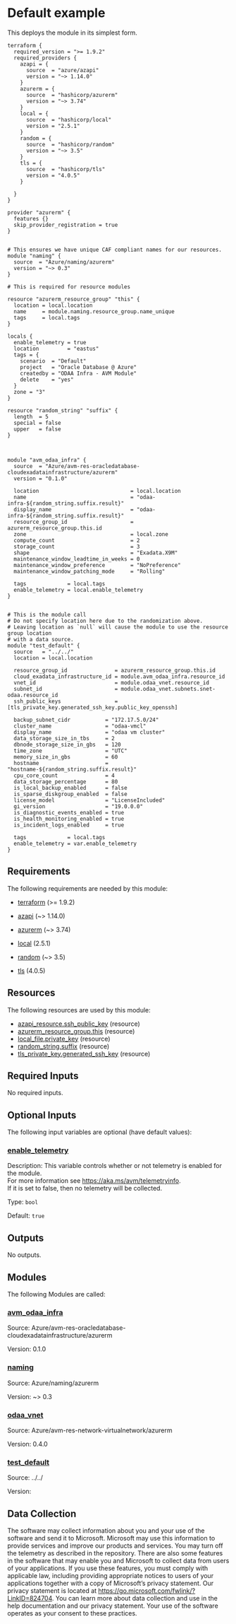 <!-- BEGIN_TF_DOCS -->
# Default example

This deploys the module in its simplest form.

```hcl
terraform {
  required_version = ">= 1.9.2"
  required_providers {
    azapi = {
      source  = "azure/azapi"
      version = "~> 1.14.0"
    }
    azurerm = {
      source  = "hashicorp/azurerm"
      version = "~> 3.74"
    }
    local = {
      source  = "hashicorp/local"
      version = "2.5.1"
    }
    random = {
      source  = "hashicorp/random"
      version = "~> 3.5"
    }
    tls = {
      source  = "hashicorp/tls"
      version = "4.0.5"
    }

  }
}

provider "azurerm" {
  features {}
  skip_provider_registration = true
}


# This ensures we have unique CAF compliant names for our resources.
module "naming" {
  source  = "Azure/naming/azurerm"
  version = "~> 0.3"
}

# This is required for resource modules

resource "azurerm_resource_group" "this" {
  location = local.location
  name     = module.naming.resource_group.name_unique
  tags     = local.tags
}

locals {
  enable_telemetry = true
  location         = "eastus"
  tags = {
    scenario  = "Default"
    project   = "Oracle Database @ Azure"
    createdby = "ODAA Infra - AVM Module"
    delete    = "yes"
  }
  zone = "3"
}

resource "random_string" "suffix" {
  length  = 5
  special = false
  upper   = false
}



module "avm_odaa_infra" {
  source  = "Azure/avm-res-oracledatabase-cloudexadatainfrastructure/azurerm"
  version = "0.1.0"

  location                             = local.location
  name                                 = "odaa-infra-${random_string.suffix.result}"
  display_name                         = "odaa-infra-${random_string.suffix.result}"
  resource_group_id                    = azurerm_resource_group.this.id
  zone                                 = local.zone
  compute_count                        = 2
  storage_count                        = 3
  shape                                = "Exadata.X9M"
  maintenance_window_leadtime_in_weeks = 0
  maintenance_window_preference        = "NoPreference"
  maintenance_window_patching_mode     = "Rolling"

  tags             = local.tags
  enable_telemetry = local.enable_telemetry
}


# This is the module call
# Do not specify location here due to the randomization above.
# Leaving location as `null` will cause the module to use the resource group location
# with a data source.
module "test_default" {
  source   = "../../"
  location = local.location

  resource_group_id               = azurerm_resource_group.this.id
  cloud_exadata_infrastructure_id = module.avm_odaa_infra.resource_id
  vnet_id                         = module.odaa_vnet.resource_id
  subnet_id                       = module.odaa_vnet.subnets.snet-odaa.resource_id
  ssh_public_keys                 = [tls_private_key.generated_ssh_key.public_key_openssh]

  backup_subnet_cidr           = "172.17.5.0/24"
  cluster_name                 = "odaa-vmcl"
  display_name                 = "odaa vm cluster"
  data_storage_size_in_tbs     = 2
  dbnode_storage_size_in_gbs   = 120
  time_zone                    = "UTC"
  memory_size_in_gbs           = 60
  hostname                     = "hostname-${random_string.suffix.result}"
  cpu_core_count               = 4
  data_storage_percentage      = 80
  is_local_backup_enabled      = false
  is_sparse_diskgroup_enabled  = false
  license_model                = "LicenseIncluded"
  gi_version                   = "19.0.0.0"
  is_diagnostic_events_enabled = true
  is_health_monitoring_enabled = true
  is_incident_logs_enabled     = true

  tags             = local.tags
  enable_telemetry = var.enable_telemetry
}
```

<!-- markdownlint-disable MD033 -->
## Requirements

The following requirements are needed by this module:

- <a name="requirement_terraform"></a> [terraform](#requirement\_terraform) (>= 1.9.2)

- <a name="requirement_azapi"></a> [azapi](#requirement\_azapi) (~> 1.14.0)

- <a name="requirement_azurerm"></a> [azurerm](#requirement\_azurerm) (~> 3.74)

- <a name="requirement_local"></a> [local](#requirement\_local) (2.5.1)

- <a name="requirement_random"></a> [random](#requirement\_random) (~> 3.5)

- <a name="requirement_tls"></a> [tls](#requirement\_tls) (4.0.5)

## Resources

The following resources are used by this module:

- [azapi_resource.ssh_public_key](https://registry.terraform.io/providers/azure/azapi/latest/docs/resources/resource) (resource)
- [azurerm_resource_group.this](https://registry.terraform.io/providers/hashicorp/azurerm/latest/docs/resources/resource_group) (resource)
- [local_file.private_key](https://registry.terraform.io/providers/hashicorp/local/2.5.1/docs/resources/file) (resource)
- [random_string.suffix](https://registry.terraform.io/providers/hashicorp/random/latest/docs/resources/string) (resource)
- [tls_private_key.generated_ssh_key](https://registry.terraform.io/providers/hashicorp/tls/4.0.5/docs/resources/private_key) (resource)

<!-- markdownlint-disable MD013 -->
## Required Inputs

No required inputs.

## Optional Inputs

The following input variables are optional (have default values):

### <a name="input_enable_telemetry"></a> [enable\_telemetry](#input\_enable\_telemetry)

Description: This variable controls whether or not telemetry is enabled for the module.  
For more information see <https://aka.ms/avm/telemetryinfo>.  
If it is set to false, then no telemetry will be collected.

Type: `bool`

Default: `true`

## Outputs

No outputs.

## Modules

The following Modules are called:

### <a name="module_avm_odaa_infra"></a> [avm\_odaa\_infra](#module\_avm\_odaa\_infra)

Source: Azure/avm-res-oracledatabase-cloudexadatainfrastructure/azurerm

Version: 0.1.0

### <a name="module_naming"></a> [naming](#module\_naming)

Source: Azure/naming/azurerm

Version: ~> 0.3

### <a name="module_odaa_vnet"></a> [odaa\_vnet](#module\_odaa\_vnet)

Source: Azure/avm-res-network-virtualnetwork/azurerm

Version: 0.4.0

### <a name="module_test_default"></a> [test\_default](#module\_test\_default)

Source: ../../

Version:

<!-- markdownlint-disable-next-line MD041 -->
## Data Collection

The software may collect information about you and your use of the software and send it to Microsoft. Microsoft may use this information to provide services and improve our products and services. You may turn off the telemetry as described in the repository. There are also some features in the software that may enable you and Microsoft to collect data from users of your applications. If you use these features, you must comply with applicable law, including providing appropriate notices to users of your applications together with a copy of Microsoft’s privacy statement. Our privacy statement is located at <https://go.microsoft.com/fwlink/?LinkID=824704>. You can learn more about data collection and use in the help documentation and our privacy statement. Your use of the software operates as your consent to these practices.
<!-- END_TF_DOCS -->